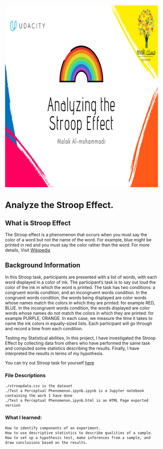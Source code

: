 <p align="center">
  <img src="header.png" width="900" height="600" />
</p>

# Analyze the Stroop Effect.
## What is Stroop Effect

The Stroop effect is a phenomenon that occurs when you must say the color of a word but not the name of the word. For example, blue might be printed in red and you must say the color rather than the word. For more details, Visit [Wikipedia](https://en.wikipedia.org/wiki/Stroop_effect)

## Background Information
In this Stroop task, participants are presented with a list of words, with each word displayed in a color of ink. The participant’s task is to say out loud the color of the ink in which the word is printed. The task has two conditions: a congruent words condition, and an incongruent words condition. In the congruent words condition, the words being displayed are color words whose names match the colors in which they are printed: for example RED, BLUE. In the incongruent words condition, the words displayed are color words whose names do not match the colors in which they are printed: for example PURPLE, ORANGE. In each case, we measure the time it takes to name the ink colors in equally-sized lists. Each participant will go through and record a time from each condition.

Testing my Statistical abilities, In this project, I have investigated the Stroop Effect by collecting data from others who have performed the same task and computed some statistics describing the results. Finally, I have interpreted the results in terms of my hypothesis.

You can try out Stroop task for yourself [here](https://faculty.washington.edu/chudler/java/ready.html)

### File Descriptions
    ./stroopdata.csv is the dataset
    ./Test a Perceptual Phenomenon.ipynb.ipynb is a Jupyter notebook containing the work I have done
    ./Test a Perceptual Phenomenon.ipynb.html is an HTML Page exported version

### What I learned:

    How to identify components of an experiment.
    How to use descriptive statistics to describe qualities of a sample.
    How to set up a hypothesis test, make inferences from a sample, and draw conclusions based on the results.
